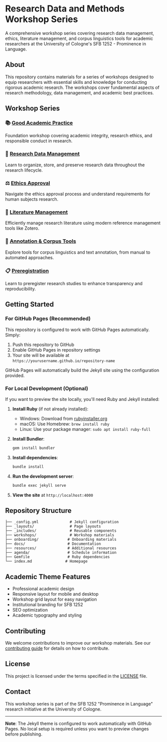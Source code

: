 # Research Data and Methods Workshop Series

A comprehensive workshop series covering research data management, ethics, literature management, and corpus linguistics tools for academic researchers at the University of Cologne's SFB 1252 - Prominence in Language.

## About

This repository contains materials for a series of workshops designed to equip researchers with essential skills and knowledge for conducting rigorous academic research. The workshops cover fundamental aspects of research methodology, data management, and academic best practices.

## Workshop Series

### 📚 [Good Academic Practice](workshops/01-good-academic-practice/)
Foundation workshop covering academic integrity, research ethics, and responsible conduct in research.

### 💾 [Research Data Management](workshops/02-research-data-management/)
Learn to organize, store, and preserve research data throughout the research lifecycle.

### ⚖️ [Ethics Approval](workshops/03-ethics-approval/)
Navigate the ethics approval process and understand requirements for human subjects research.

### 📖 [Literature Management](workshops/04-literature-management/)
Efficiently manage research literature using modern reference management tools like Zotero.

### 🔧 [Annotation & Corpus Tools](workshops/05-annotation-corpus-tools/)
Explore tools for corpus linguistics and text annotation, from manual to automated approaches.

### 📋 [Preregistration](workshops/06-preregistration/)
Learn to preregister research studies to enhance transparency and reproducibility.

## Getting Started

### For GitHub Pages (Recommended)

This repository is configured to work with GitHub Pages automatically. Simply:

1. Push this repository to GitHub
2. Enable GitHub Pages in repository settings
3. Your site will be available at `https://yourusername.github.io/repository-name`

GitHub Pages will automatically build the Jekyll site using the configuration provided.

### For Local Development (Optional)

If you want to preview the site locally, you'll need Ruby and Jekyll installed:

1. **Install Ruby** (if not already installed):
   - Windows: Download from [rubyinstaller.org](https://rubyinstaller.org/)
   - macOS: Use Homebrew: `brew install ruby`
   - Linux: Use your package manager: `sudo apt install ruby-full`

2. **Install Bundler**:
   ```bash
   gem install bundler
   ```

3. **Install dependencies**:
   ```bash
   bundle install
   ```

4. **Run the development server**:
   ```bash
   bundle exec jekyll serve
   ```

5. **View the site** at `http://localhost:4000`

## Repository Structure

```
├── _config.yml              # Jekyll configuration
├── _layouts/                # Page layouts
├── _includes/               # Reusable components
├── workshops/               # Workshop materials
├── onboarding/             # Onboarding materials
├── docs/                   # Documentation
├── resources/              # Additional resources
├── agenda/                 # Schedule information
├── Gemfile                 # Ruby dependencies
└── index.md               # Homepage
```

## Academic Theme Features

- Professional academic design
- Responsive layout for mobile and desktop
- Workshop grid layout for easy navigation
- Institutional branding for SFB 1252
- SEO optimization
- Academic typography and styling

## Contributing

We welcome contributions to improve our workshop materials. See our [contributing guide](docs/contributing.md) for details on how to contribute.

## License

This project is licensed under the terms specified in the [LICENSE](LICENSE) file.

## Contact

This workshop series is part of the SFB 1252 "Prominence in Language" research initiative at the University of Cologne.

---

**Note**: The Jekyll theme is configured to work automatically with GitHub Pages. No local setup is required unless you want to preview changes before publishing.
